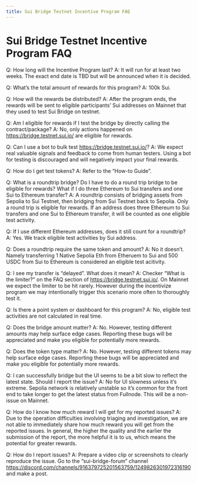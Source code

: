 ```yaml
---
title: Sui Bridge Testnet Incentive Program FAQ
---
```


# Sui Bridge Testnet Incentive Program FAQ

Q: How long will the Incentive Program last?
A: It will run for at least two weeks. The exact end date is TBD but will be announced when it is decided.

Q: What’s the total amount of rewards for this program?
A: 100k Sui.

Q: How will the rewards be distributed?
A: After the program ends, the rewards will be sent to eligible participants’ Sui addresses on Mainnet that they used to test Sui Bridge on testnet.

Q: Am I eligible for rewards if I test the bridge by directly calling the contract/package?
A: No, only actions happened on https://bridge.testnet.sui.io/ are eligible for rewards.

Q: Can I use a bot to bulk test https://bridge.testnet.sui.io/? 
A: We expect real valuable signals and feedback to come from human testers. Using a bot for testing is discouraged and will negatively impact your final rewards.

Q: How do I get test tokens?
A: Refer to the “How-to Guide”.

Q: What is a roundtrip bridge? Do I have to do a round trip bridge to be eligible for rewards? What if I do three Ethereum to Sui transfers and one Sui to Ethereum transfer? 
A: A roundtrip consists of bridging assets from Sepolia to Sui Testnet, then bridging from Sui Testnet back to Sepolia. Only a round trip is eligible for rewards. If an address does three Ethereum to Sui transfers and one Sui to Ethereum transfer, it will be counted as one eligible test activity.

Q: If I use different Ethereum addresses, does it still count for a roundtrip?
A: Yes. We track eligible test activities by Sui address.

Q: Does a roundtrip require the same token and amount?
A: No it doesn’t. Namely transferring 1 Native Sepolia Eth from Etheruem to Sui and 500 USDC from Sui to Ethereum is considered an eligible test acitivity.

Q: I see my transfer is “delayed”. What does it mean?
A: Checker “What is the limiter?” on the FAQ section of https://bridge.testnet.sui.io/. On Mainnet we expect the limiter to be hit rarely. However during the incentivize program we may intentionally trigger this scenario more often to thoroughly test it.

Q: Is there a point system or dashboard for this program?
A: No, eligible test activities are not calculated in real time.

Q: Does the bridge amount matter?
A: No. However, testing different amounts may help surface edge cases. Reporting these bugs will be appreciated and make you eligible for potentially more rewards.

Q: Does the token type matter?
A: No. However, testing different tokens may help surface edge cases. Reporting these bugs will be appreciated and make you eligible for potentially more rewards.

Q: I can successfully bridge but the UI seems to be a bit slow to reflect the latest state. Should I report the issue?
A: No for UI slowness unless it’s extreme. Sepolia network is relatively unstable so it’s common for the front end to take longer to get the latest status from Fullnode. This will be a non-issue on Mainnet.

Q: How do I know how much reward I will get for my reported issues?
A: Due to the operation difficulties involving triaging and investigation, we are not able to immediately share how much reward you will get from the reported issues. In general, the higher the quality and the earlier the submission of the report, the more helpful it is to us, which means the potential for greater rewards.

Q: How do I report issues?
A: Prepare a video clip or screenshots to clearly reproduce the issue. Go to the “sui-bridge-forum” channel https://discord.com/channels/916379725201563759/1249826301972316190 and make a post.
